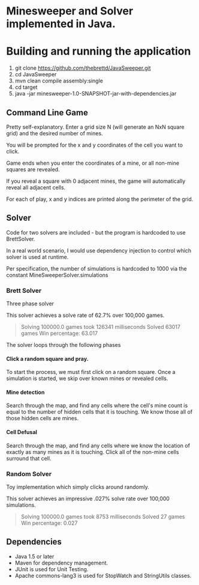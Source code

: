 # Minesweeper and Solver implemented in Java.

# Building and running the application

1. git clone https://github.com/thebrettd/JavaSweeper.git
2. cd JavaSweeper
3. mvn clean compile assembly:single
4. cd target
5. java -jar minesweeper-1.0-SNAPSHOT-jar-with-dependencies.jar

## Command Line Game

Pretty self-explanatory. Enter a grid size N (will generate an NxN square grid) and the desired number of mines.

You will be prompted for the x and y coordinates of the cell you want to click.

Game ends when you enter the coordinates of a mine, or all non-mine squares are revealed.

If you reveal a square with 0 adjacent mines, the game will automatically reveal all adjacent cells.

For each of play, x and y indices are printed along the perimeter of the grid.

## Solver

Code for two solvers are included - but the program is hardcoded to use BrettSolver.

In a real world scenario, I would use dependency injection to control which solver is used at runtime.

Per specification, the number of simulations is hardcoded to 1000 via the constant MineSweeperSolver.simulations

### Brett Solver
Three phase solver 

This solver achieves a solve rate of 62.7% over 100,000 games.
 
>Solving 100000.0 games took 126341 milliseconds
>Solved 63017 games
>Win percentage: 63.017

The solver loops through the following phases

#### Click a random square and pray.
To start the process, we must first click on a random square. Once a simulation is started, we skip over known mines or 
revealed cells.

#### Mine detection
Search through the map, and find any cells where the cell's mine count is equal to the number of hidden cells that it is
touching. We know those all of those hidden cells are mines.

#### Cell Defusal
Search through the map, and find any cells where we know the location of exactly as many mines as it is touching.
Click all of the non-mine cells surround that cell.

### Random Solver
Toy implementation which simply clicks around randomly.

This solver achieves an impressive .027% solve rate over 100,000 simulations.

>Solving 100000.0 games took 8753 milliseconds
>Solved 27 games
>Win percentage: 0.027

## Dependencies

* Java 1.5 or later
* Maven for dependency management. 
* JUnit is used for Unit Testing.
* Apache commons-lang3 is used for StopWatch and StringUtils classes.

